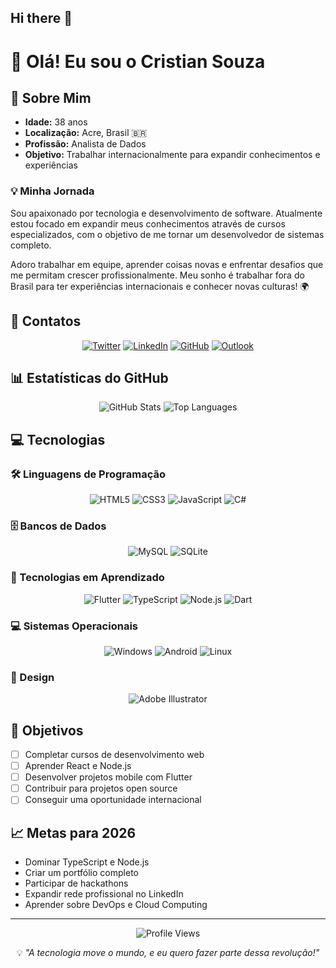 ## Hi there 👋

# 👋 Olá! Eu sou o Cristian Souza

## 🚀 Sobre Mim

- **Idade:** 38 anos
- **Localização:** Acre, Brasil 🇧🇷
- **Profissão:** Analista de Dados
- **Objetivo:** Trabalhar internacionalmente para expandir conhecimentos e experiências

### 💡 Minha Jornada

Sou apaixonado por tecnologia e desenvolvimento de software. Atualmente estou focado em expandir meus conhecimentos através de cursos especializados, com o objetivo de me tornar um desenvolvedor de sistemas completo. 


Adoro trabalhar em equipe, aprender coisas novas e enfrentar desafios que me permitam crescer profissionalmente. Meu sonho é trabalhar fora do Brasil para ter experiências internacionais e conhecer novas culturas! 🌍

## 📱 Contatos

<div align="center">

[![Twitter](https://img.shields.io/badge/Twitter-1DA1F2?style=for-the-badge&logo=twitter&logoColor=white)](https://twitter.com/cmsoouza)
[![LinkedIn](https://img.shields.io/badge/LinkedIn-0077B5?style=for-the-badge&logo=linkedin&logoColor=white)](https://www.linkedin.com/in/cmsouzaac/)
[![GitHub](https://img.shields.io/badge/GitHub-100000?style=for-the-badge&logo=github&logoColor=white)](https://github.com/cmsoouza)
[![Outlook](https://img.shields.io/badge/Microsoft_Outlook-0078D4?style=for-the-badge&logo=microsoft-outlook&logoColor=white)](mailto:cmsouzaac@outlook.com)

</div>

## 📊 Estatísticas do GitHub

<div align="center">
  <img src="https://github-readme-stats.vercel.app/api?username=cmsouzac&show_icons=true&theme=radical&hide_border=true" alt="GitHub Stats">
  <img src="https://github-readme-stats.vercel.app/api/top-langs/?username=cmsouzac&layout=compact&theme=radical&hide_border=true" alt="Top Languages">
</div>

## 💻 Tecnologias

### 🛠️ Linguagens de Programação

<div align="center">
  <img src="https://img.shields.io/badge/HTML5-E34F26?style=for-the-badge&logo=html5&logoColor=white" alt="HTML5">
  <img src="https://img.shields.io/badge/CSS3-1572B6?style=for-the-badge&logo=css3&logoColor=white" alt="CSS3">
  <img src="https://img.shields.io/badge/JavaScript-F7DF1E?style=for-the-badge&logo=javascript&logoColor=black" alt="JavaScript">
  <img src="https://img.shields.io/badge/C%23-239120?style=for-the-badge&logo=c-sharp&logoColor=white" alt="C#">
</div>

### 🗄️ Bancos de Dados

<div align="center">
  <img src="https://img.shields.io/badge/MySQL-00000F?style=for-the-badge&logo=mysql&logoColor=white" alt="MySQL">
  <img src="https://img.shields.io/badge/SQLite-07405E?style=for-the-badge&logo=sqlite&logoColor=white" alt="SQLite">
</div>

### 🚀 Tecnologias em Aprendizado

<div align="center">
  <img src="https://img.shields.io/badge/Flutter-02569B?style=for-the-badge&logo=flutter&logoColor=white" alt="Flutter">
  <img src="https://img.shields.io/badge/TypeScript-007ACC?style=for-the-badge&logo=typescript&logoColor=white" alt="TypeScript">
  <img src="https://img.shields.io/badge/Node.js-43853D?style=for-the-badge&logo=node.js&logoColor=white" alt="Node.js">
  <img src="https://img.shields.io/badge/Dart-0175C2?style=for-the-badge&logo=dart&logoColor=white" alt="Dart">
</div>

### 💻 Sistemas Operacionais

<div align="center">
  <img src="https://img.shields.io/badge/Windows-0078D6?style=for-the-badge&logo=windows&logoColor=white" alt="Windows">
  <img src="https://img.shields.io/badge/Android-3DDC84?style=for-the-badge&logo=android&logoColor=white" alt="Android">
  <img src="https://img.shields.io/badge/Linux-FCC624?style=for-the-badge&logo=linux&logoColor=black" alt="Linux">
</div>

### 🎨 Design

<div align="center">
  <img src="https://img.shields.io/badge/Adobe%20Illustrator-FF9A00?style=for-the-badge&logo=adobe-illustrator&logoColor=white" alt="Adobe Illustrator">
</div>

## 🎯 Objetivos

- [ ] Completar cursos de desenvolvimento web
- [ ] Aprender React e Node.js
- [ ] Desenvolver projetos mobile com Flutter
- [ ] Contribuir para projetos open source
- [ ] Conseguir uma oportunidade internacional

## 📈 Metas para 2026

- Dominar TypeScript e Node.js
- Criar um portfólio completo
- Participar de hackathons
- Expandir rede profissional no LinkedIn
- Aprender sobre DevOps e Cloud Computing

---

<div align="center">
  <img src="https://komarev.com/ghpvc/?username=cmsouzac&style=for-the-badge&color=blue" alt="Profile Views">
</div>

<div align="center">
  <p>💡 <em>"A tecnologia move o mundo, e eu quero fazer parte dessa revolução!"</em></p>
</div>

